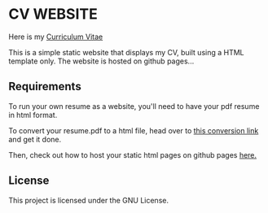 # CV WEBSITE

Here is my [Curriculum Vitae](https://gem-404.github.io)

This is a simple static website that displays my CV, built using a HTML template only. The website is hosted on github pages...

## Requirements
To run your own resume as a website, you'll need to have your pdf resume in html format.

To convert your resume.pdf to a html file, head over to [this conversion link](https://convertio.co) and get it done.

Then, check out how to host your static html pages on github pages [here.](https://pages.github.com)
## License
This project is licensed under the GNU License.
